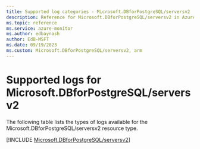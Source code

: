 ```yaml
---
title: Supported log categories - Microsoft.DBforPostgreSQL/serversv2
description: Reference for Microsoft.DBforPostgreSQL/serversv2 in Azure Monitor Logs.
ms.topic: reference
ms.service: azure-monitor
ms.author: edbaynash
author: EdB-MSFT
ms.date: 09/19/2023
ms.custom: Microsoft.DBforPostgreSQL/serversv2, arm
---
```





# Supported logs for Microsoft.DBforPostgreSQL/serversv2  
The following table lists the types of logs available for the Microsoft.DBforPostgreSQL/serversv2 resource type.
  
  
[!INCLUDE [Microsoft.DBforPostgreSQL/serversv2](./includes/Microsoft-DBforPostgreSQL-serversv2-logs-include.md)]
  
